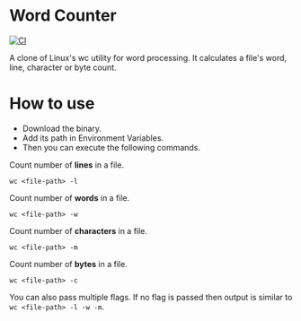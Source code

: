 # Word Counter

[![CI](https://github.com/harshwardhan1024/wc/actions/workflows/ci.yml/badge.svg?branch=master)](https://github.com/harshwardhan1024/wc/actions/workflows/ci.yml)

A clone of Linux's wc utility for word processing. It calculates a file's word, line, character or byte count.

# How to use

- Download the binary.
- Add its path in Environment Variables.
- Then you can execute the following commands.

Count number of **lines** in a file.

`wc <file-path> -l`

Count number of **words** in a file.

`wc <file-path> -w`

Count number of **characters** in a file.

`wc <file-path> -m`

Count number of **bytes** in a file.

`wc <file-path> -c`

You can also pass multiple flags. If no flag is passed then output is similar to `wc <file-path> -l -w -m`.
